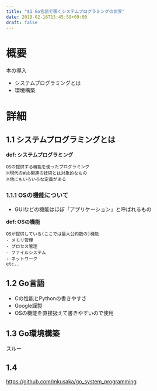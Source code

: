 ```yaml
---
title: "$1 Go言語で覗くシステムプログラミングの世界"
date: 2019-02-16T15:45:59+09:00
draft: false
---
```


# 概要
本の導入
- システムプログラミングとは
- 環境構築

# 詳細
## 1.1 システムプログラミングとは
**def: システムプログラミング**
```
OSの提供する機能を使ったプログラミング
※現代のWeb関連の技術とは対象的なもの
※他にもいろいろな定義がある
```

### 1.1.1 OSの機能について
- GUIなどの機能はほぼ「アプリケーション」と呼ばれるもの

**def: OSの機能**
```
OSが提供している(ここでは最大公約数の)機能
- メモリ管理
- プロセス管理
- ファイルシステム
- ネットワーク
etc..
```
## 1.2 Go言語
- Cの性能とPythonの書きやすさ
- Google謹製
- OSの機能を直接扱えて書きやすいので使用

## 1.3 Go環境構築
スルー

## 1.4
https://github.com/mkusaka/go_system_programming
